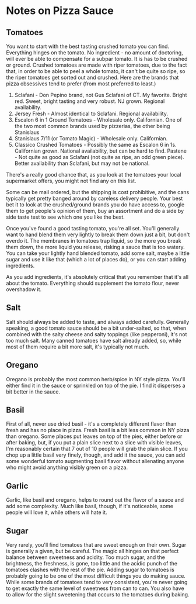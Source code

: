 # Notes on Pizza Sauce

## Tomatoes
You want to start with the best tasting crushed tomato you can find. Everything hinges on the tomato. No ingredient - no amount of doctoring, will ever be able to compensate for a subpar tomato. It is has to be crushed or ground. Crushed tomatoes are made with riper tomatoes, due to the fact that, in order to be able to peel a whole tomato, it can't be quite so ripe, so the riper tomatoes get sorted out and crushed. Here are the brands that pizza obsessives tend to prefer (from most preferred to least.)

1. Sclafani - Don Pepino brand, not Gus Sclafani of CT. My favorite. Bright red. Sweet, bright tasting and very robust. NJ grown. Regional availability.
2. Jersey Fresh - Almost identical to Sclafani. Regional availability.
3. Escalon 6 in 1 Ground Tomatoes - Wholesale only. Californian. One of the two most common brands used by pizzerias, the other being Stanislaus
4. Stanislaus 7/11 (or Tomato Magic) - Wholesale only. Californian.
5. Classico Crushed Tomatoes - Possibly the same as Escalon 6 in 1s. Californian grown. National availability, but can be hard to find. Pastene - Not quite as good as Sclafani (not quite as ripe, an odd green piece). Better availability than Sclafani, but may not be national.

There's a really good chance that, as you look at the tomatoes your local supermarket offers, you might not find any on this list.

Some can be mail ordered, but the shipping is cost prohibitive, and the cans typically get pretty banged around by careless delivery people. Your best bet it to look at the crushed/ground brands you do have access to, google them to get people's opinion of them, buy an assortment and do a side by side taste test to see which one you like the best.

Once you've found a good tasting tomato, you're all set. You'll generally want to hand blend them very lightly to break them down just a bit, but don't overdo it. The membranes in tomatoes trap liquid, so the more you break them down, the more liquid you release, risking a sauce that is too watery. You can take your lightly hand blended tomato, add some salt, maybe a little sugar and use it like that (which a lot of places do), or you can start adding ingredients.

As you add ingredients, it's absolutely critical that you remember that it's all about the tomato. Everything should supplement the tomato flour, never overshadow it.

## Salt
Salt should always be added to taste, and always added carefully. Generally speaking, a good tomato sauce should be a bit under-salted, so that, when combined with the salty cheese and salty toppings (like pepperoni), it's not too much salt. Many canned tomatoes have salt already added, so, while most of them require a bit more salt, it's typically not much.

## Oregano
Oregano is probably the most common herb/spice in NY style pizza. You'll either find it in the sauce or sprinkled on top of the pie. I find it disperses a bit better in the sauce.

## Basil
First of all, never use dried basil - it's a completely different flavor than fresh and has no place in pizza. Fresh basil is a bit less common in NY pizza than oregano. Some places put leaves on top of the pies, either before or after baking, but, if you put a plain slice next to a slice with visible leaves, I'm reasonably certain that 7 out of 10 people will grab the plain slice. If you chop up a little basil very finely, though, and add it the sauce, you can add some wonderful tomato augmenting basil flavor without alienating anyone who might avoid anything visibly green on a pizza.

## Garlic
Garlic, like basil and oregano, helps to round out the flavor of a sauce and add some complexity. Much like basil, though, if it's noticeable, some people will love it, while others will hate it.

## Sugar
Very rarely, you'll find tomatoes that are sweet enough on their own. Sugar is generally a given, but be careful. The magic all hinges on that perfect balance between sweetness and acidity. Too much sugar, and the brightness, the freshness, is gone, too little and the acidic punch of the tomatoes clashes with the rest of the pie. Adding sugar to tomatoes is probably going to be one of the most difficult things you do making sauce. While some brands of tomatoes tend to very consistent, you're never going to get exactly the same level of sweetness from can to can. You also have to allow for the slight sweetening that occurs to the tomatoes during baking.

